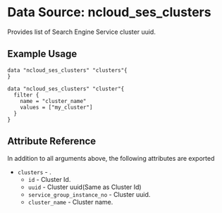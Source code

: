 # Data Source: ncloud_ses_clusters

Provides list of Search Engine Service cluster uuid.

## Example Usage
``` hcl
data "ncloud_ses_clusters" "clusters"{
}

data "ncloud_ses_clusters" "cluster"{
  filter {
    name = "cluster_name"
    values = ["my_cluster"]
  }
}
```

## Attribute Reference
In addition to all arguments above, the following attributes are exported

* `clusters` - .
  * `id` - Cluster Id.
  * `uuid` - Cluster uuid(Same as Cluster Id)
  * `service_group_instance_no` - Cluster uuid.
  * `cluster_name` - Cluster name.